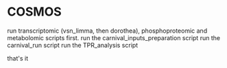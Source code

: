 # COSMOS

run transcriptomic (vsn_limma, then dorothea), phosphoproteomic and metabolomic scripts first.
run the carnival_inputs_preparation script
run the carnival_run script
run the TPR_analysis script

that's it
